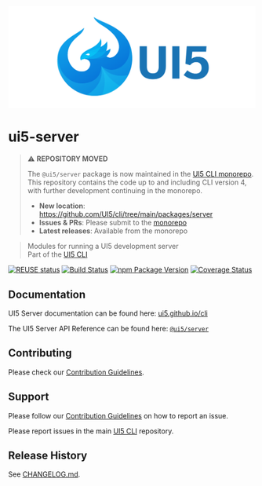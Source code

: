 ![UI5 icon](https://raw.githubusercontent.com/UI5/cli/main/docs/images/UI5_logo_wide.png)

# ui5-server

> ⚠️ **REPOSITORY MOVED**
> 
> The `@ui5/server` package is now maintained in the [UI5 CLI monorepo](https://github.com/UI5/cli). This repository contains the code up to and including CLI version 4, with further development continuing in the monorepo.
> 
> - **New location**: https://github.com/UI5/cli/tree/main/packages/server
> - **Issues & PRs**: Please submit to the [monorepo](https://github.com/UI5/cli/issues)
> - **Latest releases**: Available from the monorepo

> Modules for running a UI5 development server  
> Part of the [UI5 CLI](https://github.com/UI5/cli)

[![REUSE status](https://api.reuse.software/badge/github.com/SAP/ui5-server)](https://api.reuse.software/info/github.com/SAP/ui5-server)
[![Build Status](https://dev.azure.com/sap/opensource/_apis/build/status/SAP.ui5-server?branchName=v4)](https://dev.azure.com/sap/opensource/_build/latest?definitionId=34&branchName=v4)
[![npm Package Version](https://badge.fury.io/js/%40ui5%2Fserver.svg)](https://www.npmjs.com/package/@ui5/server)
[![Coverage Status](https://coveralls.io/repos/github/SAP/ui5-server/badge.svg)](https://coveralls.io/github/SAP/ui5-server)

## Documentation
UI5 Server documentation can be found here: [ui5.github.io/cli](https://ui5.github.io/cli/v4/pages/Server/)

The UI5 Server API Reference can be found here: [`@ui5/server`](https://ui5.github.io/cli/v4/api/module-@ui5_server.html)

## Contributing
Please check our [Contribution Guidelines](https://github.com/UI5/cli/blob/v4/CONTRIBUTING.md).

## Support
Please follow our [Contribution Guidelines](https://github.com/UI5/cli/blob/v4/CONTRIBUTING.md#report-an-issue) on how to report an issue.

Please report issues in the main [UI5 CLI](https://github.com/UI5/cli) repository.

## Release History
See [CHANGELOG.md](CHANGELOG.md).
